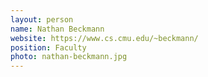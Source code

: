 ```yaml
---
layout: person
name: Nathan Beckmann
website: https://www.cs.cmu.edu/~beckmann/
position: Faculty
photo: nathan-beckmann.jpg
---
```

